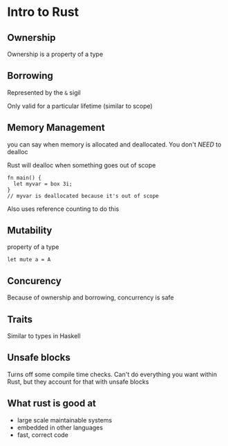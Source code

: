 # Intro to Rust

## Ownership

Ownership is a property of a type

## Borrowing

Represented by the `&` sigil

Only valid for a particular lifetime (similar to scope)

## Memory Management

you can say when memory is allocated and deallocated. You don't _NEED_ to
dealloc

Rust will dealloc when something goes out of scope

    fn main() {
      let myvar = box 3i;
    }
    // myvar is deallocated because it's out of scope

Also uses reference counting to do this

## Mutability

property of a type

    let mute a = A

## Concurency

Because of ownership and borrowing, concurrency is safe

## Traits

Similar to types in Haskell

## Unsafe blocks

Turns off some compile time checks. Can't do everything you want within Rust,
but they account for that with unsafe blocks

## What rust is good at

- large scale maintainable systems
- embedded in other languages
- fast, correct code
